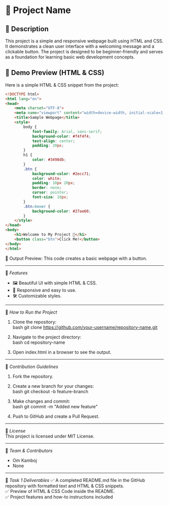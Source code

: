# 🌟 Project Name

## 📌 Description
This project is a simple and responsive webpage built using HTML and CSS. It demonstrates a clean user interface with a welcoming message and a clickable button. The project is designed to be beginner-friendly and serves as a foundation for learning basic web development concepts.

## 🎨 Demo Preview (HTML & CSS)
Here is a simple HTML & CSS snippet from the project:

```html
<!DOCTYPE html>
<html lang="en">
<head>
    <meta charset="UTF-8">
    <meta name="viewport" content="width=device-width, initial-scale=1.0">
    <title>Sample Webpage</title>
    <style>
        body {
            font-family: Arial, sans-serif;
            background-color: #f4f4f4;
            text-align: center;
            padding: 20px;
        }
        h1 {
            color: #3498db;
        }
        .btn {
            background-color: #2ecc71;
            color: white;
            padding: 10px 20px;
            border: none;
            cursor: pointer;
            font-size: 18px;
        }
        .btn:hover {
            background-color: #27ae60;
        }
    </style>
</head>
<body>
    <h1>Welcome to My Project 🚀</h1>
    <button class="btn">Click Me!</button>
</body>
</html>
```


📌 Output Preview: This code creates a basic webpage with a button.

---

🔹 *Features*
- 🖼 Beautiful UI with simple HTML & CSS.
- 🚀 Responsive and easy to use.
- 🛠 Customizable styles.

---

🚀 *How to Run the Project*
1. Clone the repository:  
   bash
   git clone https://github.com/your-username/repository-name.git
   
2. Navigate to the project directory:  
   bash
   cd repository-name
   
3. Open index.html in a browser to see the output.

---

🤝 *Contribution Guidelines*
1. Fork the repository.
2. Create a new branch for your changes:  
   bash
   git checkout -b feature-branch
   
3. Make changes and commit:  
   bash
   git commit -m "Added new feature"
   
4. Push to GitHub and create a Pull Request.

---

📜 *License*  
This project is licensed under MIT License.

---

👥 *Team & Contributors*
- Om Kamboj
- None

---

🎯 *Task 1 Deliverables*
✅ A completed README.md file in the GitHub repository with formatted text and HTML & CSS snippets.  
✅ Preview of HTML & CSS Code inside the README.  
✅ Project features and how-to instructions included
